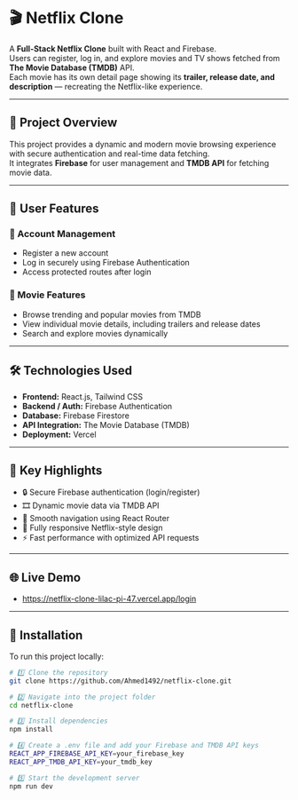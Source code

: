# 🎬 Netflix Clone

A **Full-Stack Netflix Clone** built with React and Firebase.  
Users can register, log in, and explore movies and TV shows fetched from **The Movie Database (TMDB)** API.  
Each movie has its own detail page showing its **trailer, release date, and description** — recreating the Netflix-like experience.

---

## 📖 Project Overview
This project provides a dynamic and modern movie browsing experience with secure authentication and real-time data fetching.  
It integrates **Firebase** for user management and **TMDB API** for fetching movie data.

---

## 👤 User Features
### 🔑 Account Management
- Register a new account  
- Log in securely using Firebase Authentication  
- Access protected routes after login  

### 🎥 Movie Features
- Browse trending and popular movies from TMDB  
- View individual movie details, including trailers and release dates  
- Search and explore movies dynamically  

---

## 🛠️ Technologies Used
- **Frontend:** React.js, Tailwind CSS  
- **Backend / Auth:** Firebase Authentication  
- **Database:** Firebase Firestore  
- **API Integration:** The Movie Database (TMDB)  
- **Deployment:** Vercel  

---

## 🚀 Key Highlights
- 🔒 Secure Firebase authentication (login/register)
- 🎞️ Dynamic movie data via TMDB API  
- 🧭 Smooth navigation using React Router  
- 📱 Fully responsive Netflix-style design  
- ⚡ Fast performance with optimized API requests  


---

## 🌐 Live Demo
- https://netflix-clone-lilac-pi-47.vercel.app/login

---

## 💾 Installation

To run this project locally:

```bash
# 1️⃣ Clone the repository
git clone https://github.com/Ahmed1492/netflix-clone.git

# 2️⃣ Navigate into the project folder
cd netflix-clone

# 3️⃣ Install dependencies
npm install

# 4️⃣ Create a .env file and add your Firebase and TMDB API keys
REACT_APP_FIREBASE_API_KEY=your_firebase_key
REACT_APP_TMDB_API_KEY=your_tmdb_key

# 5️⃣ Start the development server
npm run dev
